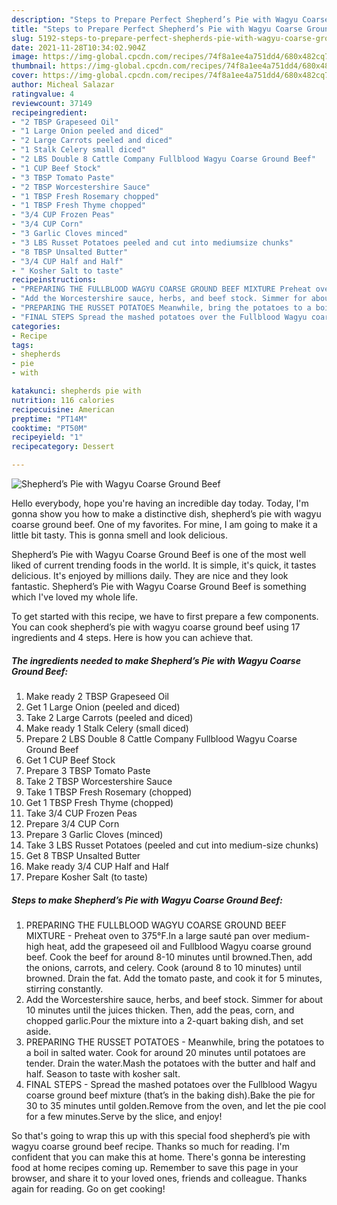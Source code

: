 ```yaml
---
description: "Steps to Prepare Perfect Shepherd’s Pie with Wagyu Coarse Ground Beef"
title: "Steps to Prepare Perfect Shepherd’s Pie with Wagyu Coarse Ground Beef"
slug: 5192-steps-to-prepare-perfect-shepherds-pie-with-wagyu-coarse-ground-beef
date: 2021-11-28T10:34:02.904Z
image: https://img-global.cpcdn.com/recipes/74f8a1ee4a751dd4/680x482cq70/shepherds-pie-with-wagyu-coarse-ground-beef-recipe-main-photo.jpg
thumbnail: https://img-global.cpcdn.com/recipes/74f8a1ee4a751dd4/680x482cq70/shepherds-pie-with-wagyu-coarse-ground-beef-recipe-main-photo.jpg
cover: https://img-global.cpcdn.com/recipes/74f8a1ee4a751dd4/680x482cq70/shepherds-pie-with-wagyu-coarse-ground-beef-recipe-main-photo.jpg
author: Micheal Salazar
ratingvalue: 4
reviewcount: 37149
recipeingredient:
- "2 TBSP Grapeseed Oil"
- "1 Large Onion peeled and diced"
- "2 Large Carrots peeled and diced"
- "1 Stalk Celery small diced"
- "2 LBS Double 8 Cattle Company Fullblood Wagyu Coarse Ground Beef"
- "1 CUP Beef Stock"
- "3 TBSP Tomato Paste"
- "2 TBSP Worcestershire Sauce"
- "1 TBSP Fresh Rosemary chopped"
- "1 TBSP Fresh Thyme chopped"
- "3/4 CUP Frozen Peas"
- "3/4 CUP Corn"
- "3 Garlic Cloves minced"
- "3 LBS Russet Potatoes peeled and cut into mediumsize chunks"
- "8 TBSP Unsalted Butter"
- "3/4 CUP Half and Half"
- " Kosher Salt to taste"
recipeinstructions:
- "PREPARING THE FULLBLOOD WAGYU COARSE GROUND BEEF MIXTURE Preheat oven to 375°F.In a large sauté pan over medium-high heat, add the grapeseed oil and Fullblood Wagyu coarse ground beef. Cook the beef for around 8-10 minutes until browned.Then, add the onions, carrots, and celery. Cook (around 8 to 10 minutes) until browned. Drain the fat. Add the tomato paste, and cook it for 5 minutes, stirring constantly."
- "Add the Worcestershire sauce, herbs, and beef stock. Simmer for about 10 minutes until the juices thicken. Then, add the peas, corn, and chopped garlic.Pour the mixture into a 2-quart baking dish, and set aside."
- "PREPARING THE RUSSET POTATOES Meanwhile, bring the potatoes to a boil in salted water. Cook for around 20 minutes until potatoes are tender. Drain the water.Mash the potatoes with the butter and half and half. Season to taste with kosher salt."
- "FINAL STEPS Spread the mashed potatoes over the Fullblood Wagyu coarse ground beef mixture (that’s in the baking dish).Bake the pie for 30 to 35 minutes until golden.Remove from the oven, and let the pie cool for a few minutes.Serve by the slice, and enjoy!"
categories:
- Recipe
tags:
- shepherds
- pie
- with

katakunci: shepherds pie with 
nutrition: 116 calories
recipecuisine: American
preptime: "PT14M"
cooktime: "PT50M"
recipeyield: "1"
recipecategory: Dessert

---
```



![Shepherd’s Pie with Wagyu Coarse Ground Beef](https://img-global.cpcdn.com/recipes/74f8a1ee4a751dd4/680x482cq70/shepherds-pie-with-wagyu-coarse-ground-beef-recipe-main-photo.jpg)

Hello everybody, hope you're having an incredible day today. Today, I'm gonna show you how to make a distinctive dish, shepherd’s pie with wagyu coarse ground beef. One of my favorites. For mine, I am going to make it a little bit tasty. This is gonna smell and look delicious.



Shepherd’s Pie with Wagyu Coarse Ground Beef is one of the most well liked of current trending foods in the world. It is simple, it's quick, it tastes delicious. It's enjoyed by millions daily. They are nice and they look fantastic. Shepherd’s Pie with Wagyu Coarse Ground Beef is something which I've loved my whole life.


To get started with this recipe, we have to first prepare a few components. You can cook shepherd’s pie with wagyu coarse ground beef using 17 ingredients and 4 steps. Here is how you can achieve that.

<!--inarticleads1-->

##### The ingredients needed to make Shepherd’s Pie with Wagyu Coarse Ground Beef:

1. Make ready 2 TBSP Grapeseed Oil
1. Get 1 Large Onion (peeled and diced)
1. Take 2 Large Carrots (peeled and diced)
1. Make ready 1 Stalk Celery (small diced)
1. Prepare 2 LBS Double 8 Cattle Company Fullblood Wagyu Coarse Ground Beef
1. Get 1 CUP Beef Stock
1. Prepare 3 TBSP Tomato Paste
1. Take 2 TBSP Worcestershire Sauce
1. Take 1 TBSP Fresh Rosemary (chopped)
1. Get 1 TBSP Fresh Thyme (chopped)
1. Take 3/4 CUP Frozen Peas
1. Prepare 3/4 CUP Corn
1. Prepare 3 Garlic Cloves (minced)
1. Take 3 LBS Russet Potatoes (peeled and cut into medium-size chunks)
1. Get 8 TBSP Unsalted Butter
1. Make ready 3/4 CUP Half and Half
1. Prepare  Kosher Salt (to taste)




<!--inarticleads2-->

##### Steps to make Shepherd’s Pie with Wagyu Coarse Ground Beef:

1. PREPARING THE FULLBLOOD WAGYU COARSE GROUND BEEF MIXTURE - Preheat oven to 375°F.In a large sauté pan over medium-high heat, add the grapeseed oil and Fullblood Wagyu coarse ground beef. Cook the beef for around 8-10 minutes until browned.Then, add the onions, carrots, and celery. Cook (around 8 to 10 minutes) until browned. Drain the fat. Add the tomato paste, and cook it for 5 minutes, stirring constantly.
1. Add the Worcestershire sauce, herbs, and beef stock. Simmer for about 10 minutes until the juices thicken. Then, add the peas, corn, and chopped garlic.Pour the mixture into a 2-quart baking dish, and set aside.
1. PREPARING THE RUSSET POTATOES - Meanwhile, bring the potatoes to a boil in salted water. Cook for around 20 minutes until potatoes are tender. Drain the water.Mash the potatoes with the butter and half and half. Season to taste with kosher salt.
1. FINAL STEPS - Spread the mashed potatoes over the Fullblood Wagyu coarse ground beef mixture (that’s in the baking dish).Bake the pie for 30 to 35 minutes until golden.Remove from the oven, and let the pie cool for a few minutes.Serve by the slice, and enjoy!




So that's going to wrap this up with this special food shepherd’s pie with wagyu coarse ground beef recipe. Thanks so much for reading. I'm confident that you can make this at home. There's gonna be interesting food at home recipes coming up. Remember to save this page in your browser, and share it to your loved ones, friends and colleague. Thanks again for reading. Go on get cooking!
